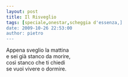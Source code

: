 ```yaml
---
layout: post
title: Il Risveglio
tags: [speciale,onestar,scheggia d'essenza,]
date: 2009-10-26 22:53:00
author: pietro
---
```

Appena sveglio la mattina<br/>e sei già stanco da morire,<br/>così stanco che ti chiedi<br/>se vuoi vivere o dormire.
